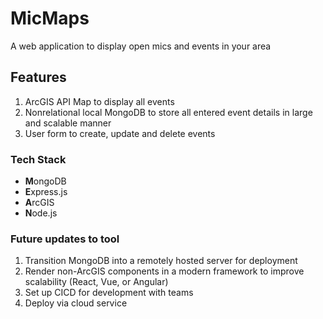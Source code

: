 # MicMaps
A web application to display open mics and events in your area

## Features
1. ArcGIS API Map to display all events
2. Nonrelational local MongoDB to store all entered event details in large and scalable manner
3. User form to create, update and delete events

### Tech Stack
* **M**ongoDB
* **E**xpress.js
* **A**rcGIS
* **N**ode.js

### Future updates to tool
1. Transition MongoDB into a remotely hosted server for deployment
2. Render non-ArcGIS components in a modern framework to improve scalability (React, Vue, or Angular)
3. Set up CICD for development with teams
4. Deploy via cloud service